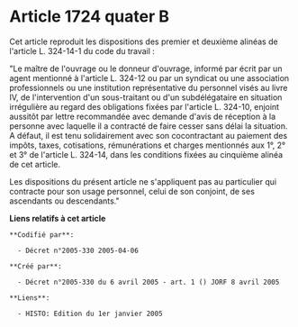 # Article 1724 quater B

Cet article reproduit les dispositions des premier et deuxième alinéas de l'article L. 324-14-1 du code du travail :

"Le maître de l'ouvrage ou le donneur d'ouvrage, informé par écrit par un agent mentionné à l'article L. 324-12 ou par un
syndicat ou une association professionnels ou une institution représentative du personnel visés au livre IV, de
l'intervention d'un sous-traitant ou d'un subdélégataire en situation irrégulière au regard des obligations fixées par
l'article L. 324-10, enjoint aussitôt par lettre recommandée avec demande d'avis de réception à la personne avec laquelle il
a contracté de faire cesser sans délai la situation. A défaut, il est tenu solidairement avec son cocontractant au paiement
des impôts, taxes, cotisations, rémunérations et charges mentionnés aux 1°, 2° et 3° de l'article L. 324-14, dans les
conditions fixées au cinquième alinéa de cet article.

Les dispositions du présent article ne s'appliquent pas au particulier qui contracte pour son usage personnel, celui de son
conjoint, de ses ascendants ou descendants."

**Liens relatifs à cet article**

	**Codifié par**:

	  - Décret n°2005-330 2005-04-06

	**Créé par**:

	  - Décret n°2005-330 du 6 avril 2005 - art. 1 () JORF 8 avril 2005

	**Liens**:

	  - HISTO: Edition du 1er janvier 2005
